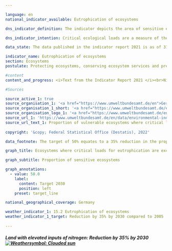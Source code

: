 ```yaml
---

language: en    
national_indicator_available: Eutrophication of ecosystems    

dns_indicator_definition: The indicator depicts the area of sensitive ecosystems where critical ecological loads have been exceeded due to atmospheric nitrogen inputs, as a proportion of the total area of sensitive ecosystems assessed.    

dns_indicator_intention: Critical ecological loads are a measure of the sensitivity of an ecosystem to inputs of a pollutant. If the input of airborne pollutants are below those critical loads, current scientific knowledge suggests that the structure and function of an ecosystem will not suffer harmful effects. Almost half of all the ferns and flowering plants that are included on the red list in Germany are endangered by nitrogen inputs. The aim is to reduce the share of land that is subject to elevated inputs of nitrogen by 35% by 2030 compared with 2005. This means reducing that share to 50% of the area of all the sensitive ecosystems assessed.    

data_state: The data published in the indicator report 2021 is as of 31.12.2020. The data shown on the DNS-Online-Platform is updated regularly, so that more current data may be available online than published in the indicator report 2021.    

indicator_name: Eutrophication of ecosystems    
section: Ecosystems    
postulate: Protecting ecosystems, conserving ecosystem services and preserving habitats    

#content     
content_and_progress: <i>Text from the Indicator Report 2021 </i><br>Nitrogen, which escapes into the atmosphere bonded in ammonia and nitrogen oxides, can be introduced into ecosystems in gaseous form, dissolved in rain, or as a component of particulate matter. Emissions of ammonia and nitrogen oxides are depicted as part of indicator 3.2.a on emissions of air pollutants, and developments in that area directly affect the eutrophication of ecosystems. The sensitive ecosystems covered in the calculations for this indicator are forests, natural grassland, wetlands, marshes and heathland.<br>Excessive inputs of nitrogen compounds from the air into land ecosystems can result in nutrient imbalances. The alterations in nutrient availability can lead, for example, to changes in the species composition of an ecosystem, with organisms which prefer nitrogen-poor locations being driven out in favour of nitrogen-loving species. Meanwhile, many plants can be rendered vulnerable to frost, drought and pests by changes in nutrient availability. The effects of excessive nitrogen inputs often take several years to manifest themselves. Likewise, the positive effects of reduced inputs will become apparent only after an extended period.<br>For the purposes of evaluating nitrogen inputs, ecosystem-specific critical loads are determined which represent the saturation points below which, based on the latest knowledge available, the structures, functions and biological communities of an ecosystem remain protected. In total, around 11 million hectares, almost one third of the entire land mass of Germany, are assessed in this way.<br>In 2015, the critical loads for harmful nitrogen inputs were exceeded on 68% of the area of all the sensitive ecosystems assessed in Germany. Excesses were particularly high in parts of northern Germany, where agricultural activity releases large quantities of reactive nitrogen compounds.<br>Between 2005 and 2011, the proportion of areas in which critical loads for nitrogen were exceeded was reduced by nine percentage points. The indicator rose again slightly in the two subsequent years before returning to the 2011 level by 2015. The share of land where nitrogen was in excess of the critical load has thus not fallen any further since 2011.<br>The calculations for this indicator are produced by the Federal Environment Agency and derived from two data sets. The first of these is the critical-load data set, which the Federal Environment Agency provides for the purposes of international reporting under the aegis of the Geneva Convention on Long-Range Transboundary Air Pollution (CLRTAP). The tools used to determine that data set include the soil overview map of Germany, the map showing average annual rates of percolation into the soil, the map of land-use distribution and climatological data for Germany. The second data set comprises a time series of nitrogen inputs in Germany and was compiled as part of the PINETI III (Pollutant INput and EcosysTem Impact) project.    

#Sources    

source_active_1: true
source_organisation_1: '<a href="https://www.umweltbundesamt.de/en">German Environment Agency</a>'
source_organisation_1_short: '<a href="https://www.umweltbundesamt.de/en">German Environment Agency</a>'
source_organisation_logo_1: '<a href="https://www.umweltbundesamt.de/en"><img src="ttps://g205sdgs.github.io/sdg-indicators/public/logosEn/uba.png" alt="German Environment Agency" title=" Click here to visit the homepage of the organizationGerman Environment Agency" style="height:60px; width:148px; border: transparent"/></a>'
source_url_1: 'https://www.umweltbundesamt.de/en/data/environmental-indicators/indicator-nitrogen-eutrophication'
source_url_text_1: Proportion of vulnerable ecosystems where critical loads for eutrophication are exceeded
    
copyright: '&copy; Federal Statistical Office (Destatis), 2022'    

data_footnote: The target of 50% equates to a 35% reduction in the proportion of land compared with 2005.    

graph_title: Ecosystems where critical loads for eutrophication are exceeded due to nitrogen input    

graph_subtitle: Proportion of sensitive ecosystems    

graph_annotations:
  - value: 50.0
    label:
      content: Target 2030
      position: left
    preset: target_line    

national_geographical_coverage: Germany    

weather_indicator_1: 15.2 Eutrophication of ecosystems
weather_indicator_1_target: Reduction by 35% by 2030 compared to 2005
    
---
```



<div>
  <div class="my-header">
    <h5>Land with elevated inputs of nitrogen: Reduction by 35% by 2030
      <a href="www.dnsUpgradeEnvironment.github.io/dns-indicators/en/status"><img src="https://g205sdgs.github.io/sdg-indicators/public/Wettersymbole/Leicht bewölkt.png" title="If the development continues, the target would probably be missed by at least 5%, but by a maximum of 20% of the difference between the target value and the current value." alt="Weathersymbol: Clouded sun"/>
      </a>
    </h5>
  </div>
  <div class="my-header-note">
  </div>
</div>